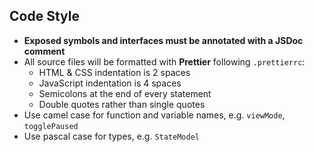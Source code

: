 ## Code Style
  - **Exposed symbols and interfaces must be annotated with a JSDoc comment**
  - All source files will be formatted with **Prettier** following `.prettierrc`:
    - HTML & CSS indentation is 2 spaces
    - JavaScript indentation is 4 spaces
    - Semicolons at the end of every statement
    - Double quotes rather than single quotes
  - Use camel case for function and variable names, e.g. `viewMode`, `togglePaused`
  - Use pascal case for types, e.g. `StateModel`
